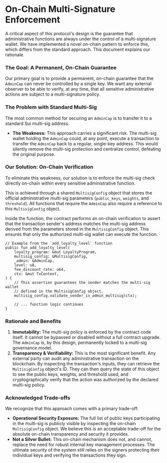 # On-Chain Multi-Signature Enforcement

A critical aspect of this protocol's design is the guarantee that administrative functions are always under the control of a multi-signature wallet. We have implemented a novel on-chain pattern to enforce this, which differs from the standard approach. This document explains our rationale.

### The Goal: A Permanent, On-Chain Guarantee

Our primary goal is to provide a permanent, on-chain guarantee that the `AdminCap` can never be controlled by a single key. We want any external observer to be able to verify, at any time, that all sensitive administrative actions are subject to a multi-signature policy.

### The Problem with Standard Multi-Sig

The most common method for securing an `AdminCap` is to transfer it to a standard Sui multi-sig address.

- **The Weakness:** This approach carries a significant risk. The multi-sig wallet holding the `AdminCap` could, at any point, execute a transaction to transfer the `AdminCap` back to a regular, single-key address. This would silently remove the multi-sig protection and centralize control, defeating the original purpose.

### Our Solution: On-Chain Verification

To eliminate this weakness, our solution is to enforce the multi-sig check directly on-chain within every sensitive administrative function.

This is achieved through a shared `MultisigConfig` object that stores the official administrative multi-sig parameters (`public_keys`, `weights`, and `threshold`). All functions that require the `AdminCap` also require a reference to this `MultisigConfig` object.

Inside the function, the contract performs an on-chain verification to assert that the transaction sender's address matches the multi-sig address derived from the parameters stored in the `MultisigConfig` object. This ensures that only the authorized multi-sig wallet can execute the function.

```move
// Example from the `add_loyalty_level` function
public fun add_loyalty_level(
    loyalty_program: &mut LoyaltyProgram,
    multisig_config: &MultisigConfig,
    _admin: &AdminCap,
    level: u8,
    fee_discount_rate: u64,
    ctx: &mut TxContext,
) {
    // This assertion guarantees the sender matches the multi-sig wallet
    // defined in the MultisigConfig object.
    multisig_config.validate_sender_is_admin_multisig(ctx);

    // ... function logic continues
}
```

### Rationale and Benefits

1.  **Immutability:** The multi-sig policy is enforced by the contract code itself. It cannot be bypassed or disabled without a full contract upgrade. The `AdminCap` is, by this design, permanently locked to a multi-sig governance model.
2.  **Transparency & Verifiability:** This is the most significant benefit. Any external party can audit any administrative transaction on the blockchain. By inspecting the transaction's inputs, they can retrieve the `MultisigConfig` object's ID. They can then query the state of this object to see the public keys, weights, and threshold used, and cryptographically verify that the action was authorized by the declared multi-sig policy.

### Acknowledged Trade-offs

We recognize that this approach comes with a primary trade-off:

- **Operational Security Exposure:** The full list of public keys participating in the multi-sig is publicly visible by inspecting the on-chain `MultisigConfig` object. We believe this is an acceptable trade-off for the absolute on-chain transparency and security it provides.
- **Not a Silver Bullet:** This on-chain mechanism does not, and cannot, replace the need for robust internal key management processes. The ultimate security of the system still relies on the signers protecting their individual keys and verifying the transactions they sign.
